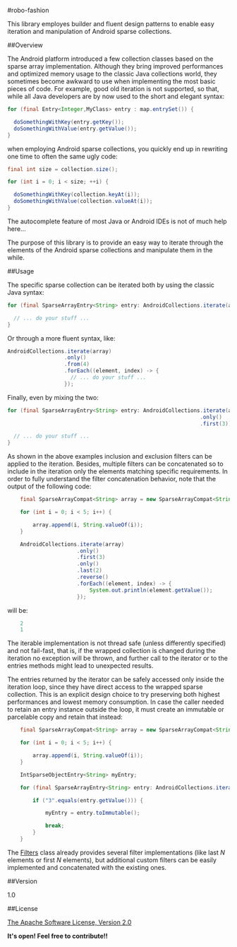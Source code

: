 #robo-fashion

This library employes builder and fluent design patterns to enable easy iteration and manipulation of Android sparse collections.

##Overview

The Android platform introduced a few collection classes based on the sparse array implementation. Although they bring improved performances and optimized memory usage to the classic Java collections world, they sometimes become awkward to use when implementing the most basic pieces of code. For example, good old iteration is not supported, so that, while all Java developers are by now used to the short and elegant syntax:

```java
for (final Entry<Integer,MyClass> entry : map.entrySet()) {

  doSomethingWithKey(entry.getKey());
  doSomethingWithValue(entry.getValue());
}
```

when employing Android sparse collections, you quickly end up in rewriting one time to often the same ugly code:

```java
final int size = collection.size();

for (int i = 0; i < size; ++i) {

  doSomethingWithKey(collection.keyAt(i));
  doSomethingWithValue(collection.valueAt(i));
}
```

The autocomplete feature of most Java or Android IDEs is not of much help here...

The purpose of this library is to provide an easy way to iterate through the elements of the Android sparse collections and manipulate them in the while.

##Usage

The specific sparse collection can be iterated both by using the classic Java syntax:

```java
for (final SparseArrayEntry<String> entry: AndroidCollections.iterate(array)) {

  // ... do your stuff ...
}
```

Or through a more fluent syntax, like:

```java
AndroidCollections.iterate(array)
                  .only()
                  .from(4)
                  .forEach((element, index) -> {
                    // ... do your stuff ...
                  });
```

Finally, even by mixing the two:

```java
for (final SparseArrayEntry<String> entry: AndroidCollections.iterate(array)
                                                             .only()
                                                             .first(3)) {

  // ... do your stuff ...
}
```

As shown in the above examples inclusion and exclusion filters can be applied to the iteration. Besides, multiple filters can be concatenated so to include in the iteration only the elements matching specific requirements.
In order to fully understand the filter concatenation behavior, note that the output of the following code:

```java
    final SparseArrayCompat<String> array = new SparseArrayCompat<String>();

    for (int i = 0; i < 5; i++) {

        array.append(i, String.valueOf(i));
    }

    AndroidCollections.iterate(array)
                      .only()
                      .first(3)
                      .only()
                      .last(2)
                      .reverse()
                      .forEach((element, index) -> {
                          System.out.println(element.getValue());
                      });
```

will be:

```java
    2
    1
```

The iterable implementation is not thread safe (unless differently specified) and not fail-fast, that is, if the wrapped collection is changed during the iteration no exception will be thrown, and further call to the iterator or to the entries methods might lead to unexpected results.

The entries returned by the iterator can be safely accessed only inside the iteration loop, since they have direct access to the wrapped sparse collection. This is an explicit design choice to try preserving both highest performances and lowest memory consumption.
In case the caller needed to retain an entry instance outside the loop, it must create an immutable or parcelable copy and retain that instead:

```java
    final SparseArrayCompat<String> array = new SparseArrayCompat<String>();

    for (int i = 0; i < 5; i++) {

        array.append(i, String.valueOf(i));
    }

    IntSparseObjectEntry<String> myEntry;

    for (final SparseArrayEntry<String> entry: AndroidCollections.iterate(array)) {

        if ("3".equals(entry.getValue())) {

            myEntry = entry.toImmutable();

            break;
        }
    }
```

The [Filters][2] class already provides several filter implementations (like last *N* elements or first *N* elements), but additional custom filters can be easily implemented and concatenated with the existing ones.


##Version

1.0

##License

[The Apache Software License, Version 2.0][1]

**It's open! Feel free to contribute!!**

[1]:http://www.apache.org/licenses/LICENSE-2.0
[2]:https://github.com/davide-maestroni/robo-fashion/blob/master/lib/src/main/java/com/bmd/android/collection/filter/Filters.java
